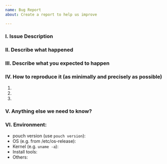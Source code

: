 ```yaml
---
name: Bug Report
about: Create a report to help us improve

---
```


### Ⅰ. Issue Description


### Ⅱ. Describe what happened


### Ⅲ. Describe what you expected to happen


### Ⅳ. How to reproduce it (as minimally and precisely as possible)

1.
2.
3.

### Ⅴ. Anything else we need to know?


### Ⅵ. Environment:

- pouch version (use `pouch version`):
- OS (e.g. from /etc/os-release):
- Kernel (e.g. `uname -a`):
- Install tools:
- Others:
